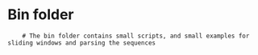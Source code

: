 # Bin folder

		# The bin folder contains small scripts, and small examples for sliding windows and parsing the sequences
